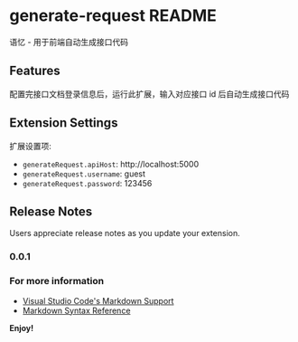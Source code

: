# generate-request README

语忆 - 用于前端自动生成接口代码

## Features

配置完接口文档登录信息后，运行此扩展，输入对应接口 id 后自动生成接口代码

## Extension Settings

扩展设置项:

* `generateRequest.apiHost`: http://localhost:5000
* `generateRequest.username`: guest
* `generateRequest.password`: 123456

## Release Notes

Users appreciate release notes as you update your extension.

### 0.0.1

### For more information

* [Visual Studio Code's Markdown Support](http://code.visualstudio.com/docs/languages/markdown)
* [Markdown Syntax Reference](https://help.github.com/articles/markdown-basics/)

**Enjoy!**
